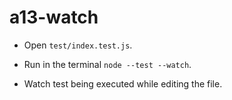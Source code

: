 # a13-watch

- Open `test/index.test.js`.

- Run in the terminal `node --test --watch`.

- Watch test being executed while editing the file.
